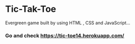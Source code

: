 # Tic-Tak-Toe



Evergreen game built by using HTML , CSS and JavaScript...

### Go and check https://tic-toe14.herokuapp.com/
